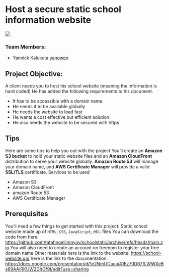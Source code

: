 # Host a secure static school information website

![](Images/aws%20projectk%20.jpg)

### Team Members: 
* Yannick Kalukuta	[yanowen](https://github.com/Yanrice)

## Project Objective: 
A client needs you to host his school website (meaning the information is hard coded) 
He has added the following requirements to his document.
* It has to be accessible with a domain name
* He needs it to be available globally
* He needs the website to load fast
* He wants a cost effective but efficient solution
* He also needs the website to be secured with https

## Tips
Here are some tips to help you out with the project
You’ll create an **Amazon S3 bucket** to hold your static website files and an **Amazon CloudFront** distribution to serve your website globally. **Amazon Route 53** will manage your domain name, and **AWS Certificate Manager** will provide a valid **SSL/TLS** certificate.
Services to be used

* Amazon S3
* Amazon CloudFront
* amazon Route 53
* AWS Certificate Manager 

## Prerequisites 
You’ll need a few things to get started with this project:
Static school website made up of `HTML`, `CSS`, `JavaScript`, etc.
files You can download the code from here:
https://github.com/tatahnoellimnyuy/schoolstatic/archive/refs/heads/main.zip
You will also need to create an account on freenom to register your free domain name
Other materials
here is the link to the website: https://school-website.ga/
here is the link to the documentation:
 https://docs.google.com/presentation/d/1e2NmUCauuiA1Ez70D67fLWWXeBs69AAiRKUW2GhGf9I/edit?usp=sharing

